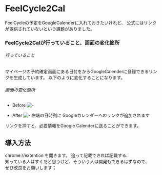 
# FeelCycle2Cal

  FeelCycleの予定をGoogleCalenderに入れておきたいけれど、
  公式にはリンクが提供されていないという課題がありました。

### FeelCycle2Calが行っていること、画面の変化箇所

###### 行っていること

  マイページの予約確定画面にある日付をからGoogleCalenderに登録できるリンクを生成しています。
  以下のように変化することになります。

###### 画面の変化箇所

- Before
![-](https://user-images.githubusercontent.com/113871492/190943648-4737d2cd-cb42-4758-8b7d-90cdce41f07e.jpg)

- After
![-](https://user-images.githubusercontent.com/113871492/190943641-ea3dac0e-cd42-421b-a736-0249d6ae5ef6.jpg)
左端の日時列に Googleカレンダーへのリンクが追加されます

リンクを押すと、必要情報をGoogle Calenderに送ることができます。

## 導入方法

chrome://extention を開きます。
追って記載できれば記載する.  
知っている人はすぐだと思うけど、そういう人は開発もできるはずなので、   
ぜひ改良をお願いします；  
 
